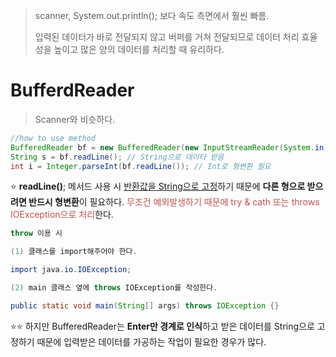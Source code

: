 >scanner, System.out.println(); 보다 속도 측면에서 훨씬 빠름.
>
>입력된 데이터가 바로 전달되지 않고 버퍼를 거쳐 전달되므로 데이터 처리 효율성을 높이고 많은 양의 데이터를 처리할 때 유리하다.

# BufferdReader
> Scanner와 비슷하다.

```java
//how to use method
BufferedReader bf = new BufferedReader(new InputStreamReader(System.in));
String s = bf.readLine(); // String으로 데이터 받음
int i = Integer.parseInt(bf.readLine()); // Int로 형변환 필요
```

⭐️ **readLine()**;
메서드 사용 시 <u>반환값을 String으로 고정</u>하기 때문에 **다른 형으로 받으려면 반드시 형변환**이 필요하다.
<font color="#c0504d">무조건 예외발생하기 때문에 try & cath 또는 throws IOException으로 처리</font>한다.


```java
throw 이용 시

(1) 클래스를 import해주어야 한다. 

import java.io.IOException; 

(2) main 클래스 옆에 throws IOException를 작성한다. 

public static void main(String[] args) throws IOException {}
```

⭐️⭐️ 하지만 BufferedReader는 **Enter만 경계로 인식**하고 받은 데이터를 String으로 고정하기 때문에 입력받은 데이터를 가공하는 작업이 필요한 경우가 많다.
